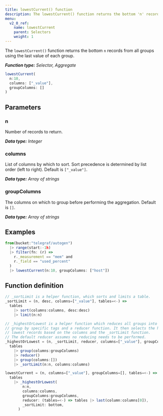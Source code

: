 ```yaml
---
title: lowestCurrent() function
description: The lowestCurrent() function returns the bottom 'n' records from all groups using the last value of each group.
menu:
  v2_0_ref:
    name: lowestCurrent
    parent: Selectors
    weight: 1
---
```


The `lowestCurrent()` function returns the bottom `n` records from all groups using the last value of each group.

_**Function type:** Selector, Aggregate_

```js
lowestCurrent(
  n:10,
  columns: ["_value"],
  groupColumns: []
)
```

## Parameters

### n
Number of records to return.

_**Data type:** Integer_

### columns
List of columns by which to sort.
Sort precedence is determined by list order (left to right).
Default is `["_value"]`.

_**Data type:** Array of strings_

### groupColumns
The columns on which to group before performing the aggregation.
Default is `[]`.

_**Data type:** Array of strings_

## Examples
```js
from(bucket:"telegraf/autogen")
  |> range(start:-1h)
  |> filter(fn: (r) =>
    r._measurement == "mem" and
    r._field == "used_percent"
  )
  |> lowestCurrent(n:10, groupColumns: ["host"])
```

## Function definition
```js
// _sortLimit is a helper function, which sorts and limits a table.
_sortLimit = (n, desc, columns=["_value"], tables=<-) =>
  tables
    |> sort(columns:columns, desc:desc)
    |> limit(n:n)

// _highestOrLowest is a helper function which reduces all groups into a single
// group by specific tags and a reducer function. It then selects the highest or
// lowest records based on the columns and the _sortLimit function.
// The default reducer assumes no reducing needs to be performed.
_highestOrLowest = (n, _sortLimit, reducer, columns=["_value"], groupColumns=[], tables=<-) =>
  tables
    |> group(columns:groupColumns)
    |> reducer()
    |> group(columns:[])
    |> _sortLimit(n:n, columns:columns)

lowestCurrent = (n, columns=["_value"], groupColumns=[], tables=<-) =>
  tables
    |> _highestOrLowest(
        n:n,
        columns:columns,
        groupColumns:groupColumns,
        reducer: (tables=<-) => tables |> last(column:columns[0]),
        _sortLimit: bottom,
      )
```
